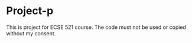 # Project-p
This is project for ECSE 521 course. The code must not be used or copied without my consent.
